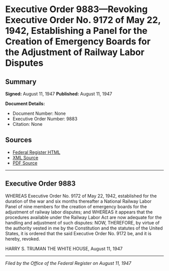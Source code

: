 # Executive Order 9883—Revoking Executive Order No. 9172 of May 22, 1942, Establishing a Panel for the Creation of Emergency Boards for the Adjustment of Railway Labor Disputes

## Summary

**Signed:** August 11, 1947
**Published:** August 11, 1947

**Document Details:**
- Document Number: None
- Executive Order Number: 9883
- Citation: None

## Sources
- [Federal Register HTML](https://www.presidency.ucsb.edu/documents/executive-order-9883-revoking-executive-order-no-9172-may-22-1942-establishing-panel-for)
- [XML Source](None)
- [PDF Source](None)

---

## Executive Order 9883

WHEREAS Executive Order No. 9172 of May 22, 1942, established for the duration of the war and six months thereafter a National Railway Labor Panel of nine members for the creation of emergency boards for the adjustment of railway labor disputes; and
WHEREAS it appears that the procedures available under the Railway Labor Act are now adequate for the handling and adjustment of such disputes:
NOW, THEREFORE, by virtue of the authority vested in me by the Constitution and the statutes of the United States, it is ordered that the said Executive Order No. 9172 be, and it is hereby, revoked.

HARRY S. TRUMAN
THE WHITE HOUSE,
August 11, 1947

---

*Filed by the Office of the Federal Register on August 11, 1947*
